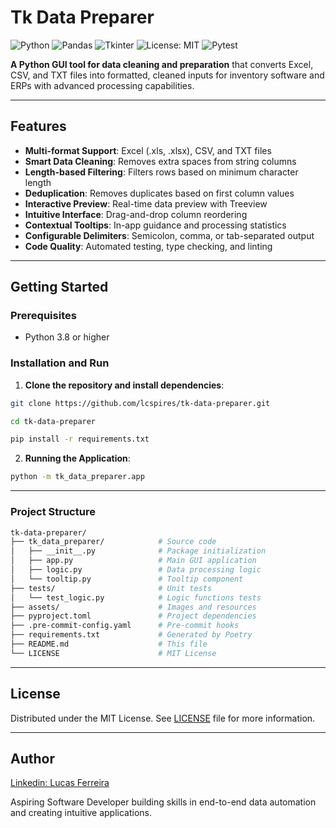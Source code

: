 # Tk Data Preparer

![Python](https://img.shields.io/badge/python-3.8+-blue.svg)
![Pandas](https://img.shields.io/badge/pandas-1.3+-green.svg)
![Tkinter](https://img.shields.io/badge/tkinter-GUI-orange.svg)
![License: MIT](https://img.shields.io/badge/license-MIT-brightgreen.svg)
![Pytest](https://img.shields.io/badge/tests-passing-brightgreen)

**A Python GUI tool for data cleaning and preparation** that converts Excel, CSV, and TXT files into formatted, cleaned inputs for inventory software and ERPs with advanced processing capabilities.

---

## Features

- **Multi-format Support**: Excel (.xls, .xlsx), CSV, and TXT files
- **Smart Data Cleaning**: Removes extra spaces from string columns
- **Length-based Filtering**: Filters rows based on minimum character length
- **Deduplication**: Removes duplicates based on first column values
- **Interactive Preview**: Real-time data preview with Treeview
- **Intuitive Interface**: Drag-and-drop column reordering
- **Contextual Tooltips**: In-app guidance and processing statistics
- **Configurable Delimiters**: Semicolon, comma, or tab-separated output
- **Code Quality**: Automated testing, type checking, and linting

---

## Getting Started

### Prerequisites

- Python 3.8 or higher

### Installation and Run

1. **Clone the repository and install dependencies**:
```bash
git clone https://github.com/lcspires/tk-data-preparer.git

cd tk-data-preparer

pip install -r requirements.txt
```

2. **Running the Application**:
```bash
python -m tk_data_preparer.app
```

---

### Project Structure

```bash
tk-data-preparer/
├── tk_data_preparer/            # Source code
│   ├── __init__.py              # Package initialization
│   ├── app.py                   # Main GUI application
│   ├── logic.py                 # Data processing logic
│   └── tooltip.py               # Tooltip component
├── tests/                       # Unit tests
│   └── test_logic.py            # Logic functions tests
├── assets/                      # Images and resources
├── pyproject.toml               # Project dependencies
├── .pre-commit-config.yaml      # Pre-commit hooks
├── requirements.txt             # Generated by Poetry
├── README.md                    # This file
└── LICENSE                      # MIT License
```

---

## License

Distributed under the MIT License. See [LICENSE](LICENSE) file for more information.

---

## Author

[Linkedin: Lucas Ferreira](https://www.l.com/in/lucasopf/)

Aspiring Software Developer building skills in end-to-end data automation and creating intuitive applications.
